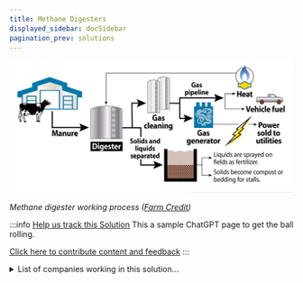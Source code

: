 ```yaml
---
title: Methane Digesters
displayed_sidebar: docSidebar
pagination_prev: solutions
---
```

![Manure is heated in tanks, collecting gas and extracting liquid fertilizer. The remaining solids become odorless, bacteria-free compost and cow bedding.](/../static/img/methane-digesters.jpg)

*Methane digester working process ([Farm Credit](https://www.findfarmcredit.com/landscapes-articles/methane-digesters-101))*

:::info [Help us track this Solution](contribute)
This a sample ChatGPT page to get the ball rolling.

[Click here to contribute content and feedback](contribute)
:::

<details>
        <summary>List of companies working in this solution...</summary>
        Experimental feature. Exciting Updates Underway!
        <div>
            <ul>
             
                <li><a href="https://nan">Eco-fuel Africa</a></li>
            
                <li><a href="https://www.kitro.ch/">Kitro</a></li>
            
            </ul>
        </div>
        </details>

:::company
  #### [Jobs listed in this solution at Climatebase](https://climatebase.org/jobs?l=&q=&drawdown_solutions=Methane+Digesters)
:::
## Overview

Methane digesters are vital tools in reversing climate change by efficiently converting organic waste into methane gas, which can be harnessed to generate electricity. This technology significantly reduces greenhouse gas emissions by capturing methane that would otherwise contribute to atmospheric warming. Leading the charge are organizations like the Environmental Protection Agency, the Department of Energy, and the National Renewable Energy Laboratory.

## Progress Made

Progress in methane digester development:
- Anaerobic digesters at high temperatures improve methane conversion efficiency.
- Enzymes designed for efficient methane breakdown enhance capture and utilization.
- Key companies like GE, Siemens, and Hitachi contribute to technology advancement.

Success stories:
- Methane digesters show up to 95% reduction in emissions.
- They offer a renewable energy source, reducing dependence on fossil fuels.

## Lessons Learned

Key lessons from methane digester development:
1. **Community involvement matters**: Educating and engaging communities is crucial.
2. **Local context awareness**: Understanding climate, soil, and water conditions is vital.
3. **Cost challenge**: High expenses hinder large-scale implementation.
4. **Continuous R&D**: Ongoing research is essential for technology enhancement.

Successes and failures in methane digester development:
- Successes: Significant emission reduction and renewable energy production.
- Challenges: High costs and ongoing research requirements.

## Challenges Ahead

Challenges in methane digester development:
1. **High costs**: Affordability remains a concern for wider adoption.
2. **Lack of awareness**: Public education on methane digesters' benefits is needed.
3. **Research needs**: Further development and efficiency improvements are required.
4. **Government support**: More support is necessary for broader adoption.

Leading entities addressing these challenges include Climate Change Solutions, Carbon Footprint, Environmental Defense Fund, Natural Resources Defense Council, and Sierra Club.

## Best Path Forward

To effectively advance methane digester implementation for climate change mitigation:
- **R&D focus**: Continually enhance technology efficiency and affordability.
- **Awareness**: Educate the public about methane digesters' advantages.
- **Scaling up**: Encourage large-scale adoption through government support and incentives.

Contributors in this effort include the Environmental Defense Fund, the World Bank, and the United Nations Development Programme.